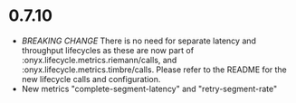 # 0.7.10
- *BREAKING CHANGE* There is no need for separate latency and throughput lifecycles as these are now part of :onyx.lifecycle.metrics.riemann/calls, and :onyx.lifecycle.metrics.timbre/calls. Please refer to the README for the new lifecycle calls and configuration. 
- New metrics "complete-segment-latency" and "retry-segment-rate"
